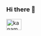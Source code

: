 ### Hi there 👋


<a href="https://www.linkedin.com/in/kanamy-stewart-862351174/" target ="_blank">
  <img align="center" alt="kanamy-linkedin" height="30" width="40" src="https://cdn.jsdelivr.net/gh/devicons/devicon/icons/linkedin/linkedin-plain-wordmark.svg"
   style="max-width:100%;">
</a>
<!--
**KanamyStewart/kanamystewart** is a ✨ _special_ ✨ repository because its `README.md` (this file) appears on your GitHub profile.

Here are some ideas to get you started:

- 🔭 I’m currently working on ...
- 🌱 I’m currently learning ...
- 👯 I’m looking to collaborate on ...
- 🤔 I’m looking for help with ...
- 💬 Ask me about ...
- 📫 How to reach me: ...
- 😄 Pronouns: ...
- ⚡ Fun fact: ...
-->
